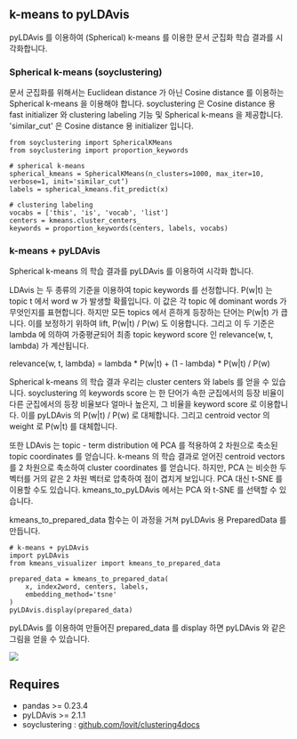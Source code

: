 ## k-means to pyLDAvis

pyLDAvis 를 이용하여 (Spherical) k-means 를 이용한 문서 군집화 학습 결과를 시각화합니다.

### Spherical k-means (soyclustering)

문서 군집화를 위해서는 Euclidean distance 가 아닌 Cosine distance 를 이용하는 Spherical k-means 을 이용해야 합니다. soyclustering 은 Cosine distance 용 fast initializer 와 clustering labeling 기능 및 Spherical k-means 을 제공합니다. 'similar_cut' 은 Cosine distance 용 initializer 입니다.

    from soyclustering import SphericalKMeans
    from soyclustering import proportion_keywords

    # spherical k-means
    spherical_kmeans = SphericalKMeans(n_clusters=1000, max_iter=10, verbose=1, init='similar_cut‘)
    labels = spherical_kmeans.fit_predict(x)

    # clustering labeling 
    vocabs = ['this', 'is', 'vocab', 'list']
    centers = kmeans.cluster_centers_
    keywords = proportion_keywords(centers, labels, vocabs)

### k-means + pyLDAvis

Spherical k-means 의 학습 결과를 pyLDAvis 를 이용하여 시각화 합니다.

LDAvis 는 두 종류의 기준을 이용하여 topic keywords 를 선정합니다. P(w|t) 는 topic t 에서 word w 가 발생할 확률입니다. 이 값은 각 topic 에 dominant words 가 무엇인지를 표현합니다. 하지만 모든 topics 에서 흔하게 등장하는 단어는 P(w|t) 가 큽니다. 이를 보정하기 위하여 lift, P(w|t) / P(w) 도 이용합니다. 그리고 이 두 기준은 lambda 에 의하여 가중평균되어 최종 topic keyword score 인 relevance(w, t, lambda) 가 계산됩니다.

relevance(w, t, lambda) = lambda * P(w|t) + (1 - lambda) * P(w|t) / P(w)

Spherical k-means 의 학습 결과 우리는 cluster centers 와 labels 를 얻을 수 있습니다. soyclustering 의 keywords score 는 한 단어가 속한 군집에서의 등장 비율이 다른 군집에서의 등장 비율보다 얼마나 높은지, 그 비율을 keyword score 로 이용합니다. 이를 pyLDAvis 의 P(w|t) / P(w) 로 대체합니다. 그리고 centroid vector 의 weight 로 P(w|t) 를 대체합니다. 

또한 LDAvis 는 topic - term distribution 에 PCA 를 적용하여 2 차원으로 축소된 topic coordinates 를 얻습니다. k-means 의 학습 결과로 얻어진 centroid vectors 를 2 차원으로 축소하여 cluster coordinates 를 얻습니다. 하지만, PCA 는 비슷한 두 벡터를 거의 같은 2 차원 벡터로 압축하여 점이 겹치게 보입니다. PCA 대신 t-SNE 를 이용할 수도 있습니다. kmeans_to_pyLDAvis 에서는 PCA 와 t-SNE 를 선택할 수 있습니다.

kmeans_to_prepared_data 함수는 이 과정을 거쳐 pyLDAvis 용 PreparedData 를 만듭니다.

    # k-means + pyLDAvis
    import pyLDAvis
    from kmeans_visualizer import kmeans_to_prepared_data

    prepared_data = kmeans_to_prepared_data(
        x, index2word, centers, labels,
        embedding_method='tsne'
    )
    pyLDAvis.display(prepared_data) 

pyLDAvis 를 이용하여 만들어진 prepared_data 를 display 하면 pyLDAvis 와 같은 그림을 얻을 수 있습니다.

![](https://github.com/lovit/kmeans_to_pyLDAvis/blob/master/assets/kmeans_to_pyldavis_snapshot.png)


## Requires

- pandas >= 0.23.4
- pyLDAvis >= 2.1.1
- soyclustering : [github.com/lovit/clustering4docs](github.com/lovit/clustering4docs)